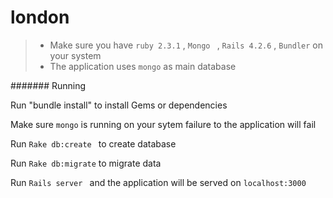 # london 
 > * Make sure you have ```ruby 2.3.1``` , ```Mongo ``` , ```Rails 4.2.6``` , ```Bundler``` on your system
 > * The application uses ```mongo``` as main database
 
 ####### Running 
 
 Run "bundle install" to install Gems or dependencies 
 
 Make sure ```mongo``` is running on your sytem failure to the application will fail
 
 Run ```Rake db:create ``` to create database 
 
 Run ```Rake db:migrate``` to migrate data
 
 Run ```Rails server ``` and the application will be served on ```localhost:3000```
